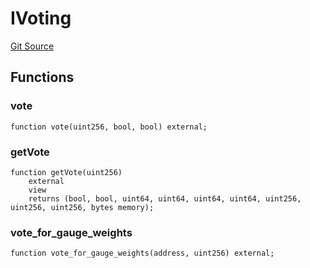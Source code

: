 # IVoting
[Git Source](https://github.com/larrythecucumber321/protocol/blob/0e60393685a4ae7994ac986273cdfa4cf9c069ed/contracts/plugins/assets/convex/vendor/ConvexInterfaces.sol)


## Functions
### vote


```solidity
function vote(uint256, bool, bool) external;
```

### getVote


```solidity
function getVote(uint256)
    external
    view
    returns (bool, bool, uint64, uint64, uint64, uint64, uint256, uint256, uint256, bytes memory);
```

### vote_for_gauge_weights


```solidity
function vote_for_gauge_weights(address, uint256) external;
```

